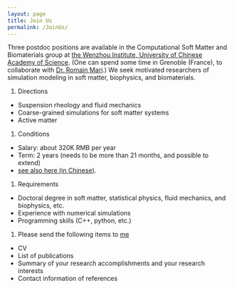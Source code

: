 ```yaml
---
layout: page
title: Join Us
permalink: /JoinUs/
---
```


Three postdoc positions are available in the Computational Soft Matter and Biomaterials group at [the Wenzhou Institute, University of Chinese Academy of Science](http://www.wibe.ac.cn). (One can spend some time in Grenoble (France), to collaborate with [Dr. Romain Mari](https://rmari.github.io).) We seek motivated researchers of simulation modeling in soft matter, biophysics, and biomaterials.
1. Directions
- Suspension rheology and fluid mechanics 
- Coarse-grained simulations for soft matter systems
- Active matter
1. Conditions
- Salary: about 320K RMB per year
- Term: 2 years (needs to be more than 21 months, and possible to extend)
- [see also here (in Chinese)](http://www.wiucas.ac.cn/hr/2020/272.html).
1. Requirements
- Doctoral degree in soft matter, statistical physics, fluid mechanics, and biophysics, etc.
- Experience with numerical simulations
- Programming skills (C++, python, etc.)
1. Please send the following items to [me](mailto:seto@wibe.ac.cn) 
- CV 
- List of publications
- Summary of your research accomplishments and your research interests
- Contact information of references

